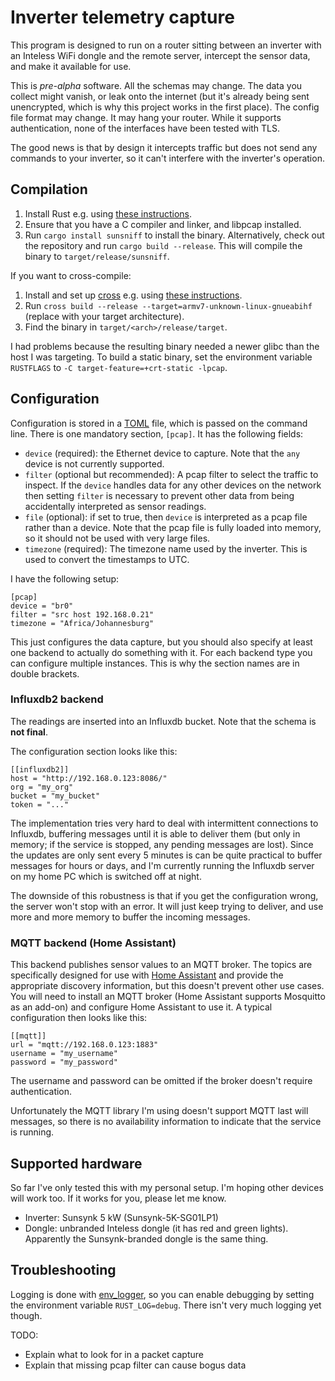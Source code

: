 # Inverter telemetry capture

This program is designed to run on a router sitting between an inverter with an
Inteless WiFi dongle and the remote server, intercept the sensor data, and make
it available for use.

This is *pre-alpha* software. All the schemas may change. The data you collect
might vanish, or leak onto the internet (but it's already being sent
unencrypted, which is why this project works in the first place). The config file
format may change. It may hang your router. While it supports authentication,
none of the interfaces have been tested with TLS.

The good news is that by design it intercepts traffic but does not send any
commands to your inverter, so it can't interfere with the inverter's
operation.

## Compilation

1. Install Rust e.g. using [these instructions](https://www.rust-lang.org/learn/get-started).
2. Ensure that you have a C compiler and linker, and libpcap installed.
3. Run `cargo install sunsniff` to install the binary. Alternatively,
   check out the repository and run `cargo build --release`. This will compile
   the binary to `target/release/sunsniff`.

If you want to cross-compile:

1. Install and set up [cross](https://github.com/cross-rs/cross) e.g. using
   [these
   instructions](https://github.com/cross-rs/cross/wiki/Getting-Started).
2. Run `cross build --release --target=armv7-unknown-linux-gnueabihf` (replace
   with your target architecture).
3. Find the binary in `target/<arch>/release/target`.

I had problems because the resulting binary needed a newer glibc than the host
I was targeting. To build a static binary, set the environment variable
`RUSTFLAGS` to `-C target-feature=+crt-static -lpcap`.

## Configuration

Configuration is stored in a [TOML](https://toml.io/) file, which is passed on
the command line. There is one mandatory section, `[pcap]`. It has the following
fields:

- `device` (required): the Ethernet device to capture. Note that the `any`
  device is not currently supported.
- `filter` (optional but recommended): A pcap filter to select the traffic to
  inspect. If the `device` handles data for any other devices on the network
  then setting `filter` is necessary to prevent other data from being
  accidentally interpreted as sensor readings.
- `file` (optional): if set to true, then `device` is interpreted as a pcap
  file rather than a device. Note that the pcap file is fully loaded into
  memory, so it should not be used with very large files.
- `timezone` (required): The timezone name used by the inverter. This is used
  to convert the timestamps to UTC.

I have the following setup:
```
[pcap]
device = "br0"
filter = "src host 192.168.0.21"
timezone = "Africa/Johannesburg"
```

This just configures the data capture, but you should also specify at least
one backend to actually do something with it. For each backend type you can
configure multiple instances. This is why the section names are in double
brackets.

### Influxdb2 backend

The readings are inserted into an Influxdb bucket. Note that the schema is
**not final**.

The configuration section looks like this:
```
[[influxdb2]]
host = "http://192.168.0.123:8086/"
org = "my_org"
bucket = "my_bucket"
token = "..."
```

The implementation tries very hard to deal with intermittent connections to
Influxdb, buffering messages until it is able to deliver them (but only in
memory; if the service is stopped, any pending messages are lost). Since the
updates are only sent every 5 minutes is can be quite practical to buffer
messages for hours or days, and I'm currently running the Influxdb server on
my home PC which is switched off at night.

The downside of this robustness is that if you get the configuration wrong,
the server won't stop with an error. It will just keep trying to deliver, and
use more and more memory to buffer the incoming messages.

### MQTT backend (Home Assistant)

This backend publishes sensor values to an MQTT broker. The topics are
specifically designed for use with [Home
Assistant](https://www.home-assistant.io/) and provide the appropriate
discovery information, but this doesn't prevent other use cases. You will need
to install an MQTT broker (Home Assistant supports Mosquitto as an add-on) and
configure Home Assistant to use it. A typical configuration then looks like
this:
```
[[mqtt]]
url = "mqtt://192.168.0.123:1883"
username = "my_username"
password = "my_password"
```
The username and password can be omitted if the broker doesn't require
authentication.

Unfortunately the MQTT library I'm using doesn't support MQTT
last will messages, so there is no availability information to indicate that
the service is running.

## Supported hardware

So far I've only tested this with my personal setup. I'm hoping other devices
will work too. If it works for you, please let me know.

- Inverter: Sunsynk 5 kW (Sunsynk-5K-SG01LP1)
- Dongle: unbranded Inteless dongle (it has red and green lights). Apparently
  the Sunsynk-branded dongle is the same thing.

## Troubleshooting

Logging is done with
[env_logger](https://docs.rs/env_logger/latest/env_logger/), so you can
enable debugging by setting the environment variable `RUST_LOG=debug`. There
isn't very much logging yet though.

TODO:
- Explain what to look for in a packet capture
- Explain that missing pcap filter can cause bogus data
